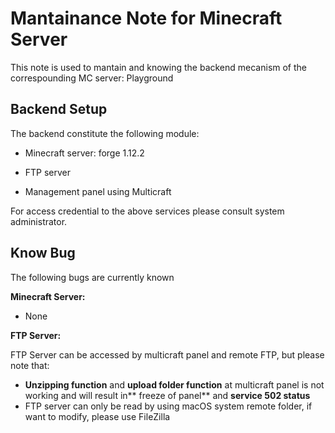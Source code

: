 # Mantainance Note for Minecraft Server

This note is used to mantain and knowing the backend mecanism of the correspounding MC server: Playground

## Backend Setup

The backend constitute the following module:

* Minecraft server: forge 1.12.2
* FTP server

* Management panel using Multicraft

For access credential to the above services please consult system administrator.

## Know Bug

The following bugs are currently known

**Minecraft Server:**

* None

**FTP Server:**

FTP Server can be accessed by multicraft panel and remote FTP, but please note that:

* **Unzipping function** and **upload folder function** at multicraft panel is not working and will result in** freeze of panel** and **service 502 status**
* FTP server can only be read by using macOS system remote folder, if want to modify, please use FileZilla





